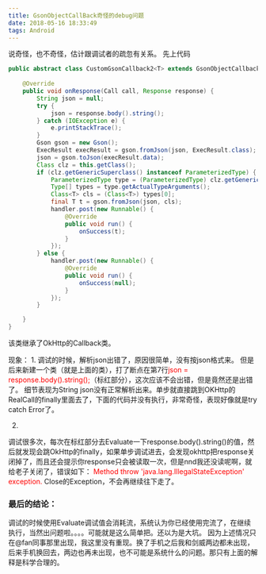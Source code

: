 ```yaml
---
title: GsonObjectCallBack奇怪的debug问题
date: 2018-05-16 18:33:49
tags: Android
---
```


说奇怪，也不奇怪，估计跟调试者的疏忽有关系。
先上代码

```java
public abstract class CustomGsonCallback2<T> extends GsonObjectCallback<T> {
    
    @Override
    public void onResponse(Call call, Response response) {
        String json = null;
        try {
            json = response.body().string();
        } catch (IOException e) {
            e.printStackTrace();
        }
        Gson gson = new Gson();
        ExecResult execResult = gson.fromJson(json, ExecResult.class);
        json = gson.toJson(execResult.data);
        Class clz = this.getClass();
        if (clz.getGenericSuperclass() instanceof ParameterizedType) {
            ParameterizedType type = (ParameterizedType) clz.getGenericSuperclass();
            Type[] types = type.getActualTypeArguments();
            Class<T> cls = (Class<T>) types[0];
            final T t = gson.fromJson(json, cls);
            handler.post(new Runnable() {
                @Override
                public void run() {
                    onSuccess(t);
                }
            });
        } else {
            handler.post(new Runnable() {
                @Override
                public void run() {
                    onSuccess(null);
                }
            });
        }

    }
}
```

<!--more-->

该类继承了OkHttp的Callback类。

现象：
1.
调试的时候，解析json出错了，原因很简单，没有按json格式来。
但是后来新建一个类（就是上面的类），打了断点在第7行<font color=red>json = response.body().string();</font>（标红部分），这次应该不会出错，但是竟然还是出错了。
细节表现为String json没有正常解析出来。单步就直接跳到OKHttp的RealCall的finally里面去了，下面的代码并没有执行，非常奇怪，表现好像就是try catch Error了。

2.
调试很多次，每次在标红部分去Evaluate一下response.body().string()的值，然后就发现会跳OkHttp的finally，如果单步调试进去，会发现okhttp把response关闭掉了，而且还会提示你response只会被读取一次，但是nnd我还没读呢啊，就给老子关闭了，错误如下：
<font color=red>Method throw 'java.lang.IllegalStateException' exception.</font>
Close的Exception，不会再继续往下走了。


### 最后的结论：
调试的时候使用Evaluate调试值会消耗流，系统认为你已经使用完流了，在继续执行，当然出问题啦。。。。可能就是这么简单把。还以为是大坑。
因为上述情况只在@fan同事那里出现，我这里没有重现。换了手机之后我和剑威两边都未出现，后来手机换回去，两边也再未出现，也不可能是系统什么的问题。那只有上面的解释是科学合理的。
